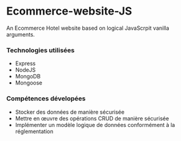# Ecommerce-website-JS
An Ecommerce Hotel website based on logical JavaScrpit vanilla arguments.


### Technologies utilisées

* Express
* NodeJS
* MongoDB
* Mongoose

### Compétences dévelopées
* Stocker des données de manière sécurisée
* Mettre en œuvre des opérations CRUD de manière sécurisée
* Implémenter un modèle logique de données conformément à la réglementation